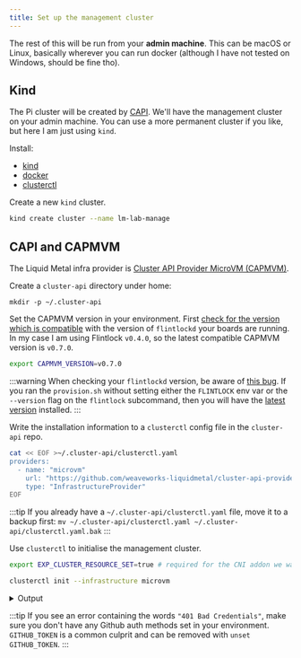 ```yaml
---
title: Set up the management cluster
---
```


The rest of this will be run from your **admin machine**. This can be macOS or Linux,
basically wherever you can run docker (although I have not tested on Windows, should be fine tho).

## Kind

The Pi cluster will be created by [CAPI][capi]. We'll have the management cluster
on your admin machine. You can use a more permanent cluster if you like, but
here I am just using `kind`.

Install:

- [kind][kind]
- [docker][docker]
- [clusterctl][clusterctl]

Create a new `kind` cluster.

```bash
kind create cluster --name lm-lab-manage
```

## CAPI and CAPMVM


The Liquid Metal infra provider is [Cluster API Provider MicroVM (CAPMVM)][capmvm].

Create a `cluster-api` directory under home:

```
mkdir -p ~/.cluster-api
```

Set the CAPMVM version in your environment. First [check for the
version which is compatible][compat] with the version of `flintlockd` your boards are running.
In my case I am using Flintlock `v0.4.0`, so the latest compatible CAPMVM version is `v0.7.0`.

```bash
export CAPMVM_VERSION=v0.7.0
```
:::warning
When checking your `flintlockd` version, be aware of [this bug][vers-bug].
If you ran the `provision.sh` without setting either the `FLINTLOCK` env var
or the `--version` flag on the `flintlock` subcommand, then you will have the
[latest version][fl-latest] installed.
:::

Write the installation information to a `clusterctl` config file in the `cluster-api`
repo.

```bash
cat << EOF >~/.cluster-api/clusterctl.yaml
providers:
  - name: "microvm"
    url: "https://github.com/weaveworks-liquidmetal/cluster-api-provider-microvm/releases/$CAPMVM_VERSION/infrastructure-components.yaml"
    type: "InfrastructureProvider"
EOF
```

:::tip
If you already have a `~/.cluster-api/clusterctl.yaml` file, move it to a backup
first: `mv ~/.cluster-api/clusterctl.yaml ~/.cluster-api/clusterctl.yaml.bak`
:::

Use `clusterctl` to initialise the management cluster.

```bash
export EXP_CLUSTER_RESOURCE_SET=true # required for the CNI addon we want deployed to the MicroVM cluster

clusterctl init --infrastructure microvm
```

<details><summary>Output</summary>

```bash
Fetching providers
Installing cert-manager Version="v1.5.3"
Waiting for cert-manager to be available...
Installing Provider="cluster-api" Version="v1.2.2" TargetNamespace="capi-system"
Installing Provider="bootstrap-kubeadm" Version="v1.2.2" TargetNamespace="capi-kubeadm-bootstrap-system"
I0927 13:51:15.765771  815920 request.go:665] Waited for 1.023726916s due to client-side throttling, not priority and fairness, request: GET:https://127.0.0.1:38035/apis/bootstrap.cluster.x-k8s.io/v1beta1?timeout=30s
Installing Provider="control-plane-kubeadm" Version="v1.2.2" TargetNamespace="capi-kubeadm-control-plane-system"
Installing Provider="infrastructure-microvm" Version="v0.8.0" TargetNamespace="capmvm-system"

Your management cluster has been initialized successfully!

You can now create your first workload cluster by running the following:

  clusterctl generate cluster [name] --kubernetes-version [version] | kubectl apply -f -
```

</details>

:::tip
If you see an error containing the words `"401 Bad Credentials"`, make sure you don't
have any Github auth methods set in your environment. `GITHUB_TOKEN` is a common
culprit and can be removed with `unset GITHUB_TOKEN`.
:::

[kind]: https://kind.sigs.k8s.io/
[docker]: https://docs.docker.com/get-docker/
[capi]: https://cluster-api.sigs.k8s.io/
[capmvm]: https://github.com/weaveworks-liquidmetal/cluster-api-provider-microvm
[clusterctl]: https://cluster-api.sigs.k8s.io/user/quick-start.html#install-clusterctl
[compat]: https://github.com/weaveworks-liquidmetal/cluster-api-provider-microvm/blob/main/docs/compatibility.md
[vers-bug]: https://github.com/weaveworks-liquidmetal/flintlock/issues/508
[fl-latest]: https://github.com/weaveworks-liquidmetal/flintlock/releases/latest
